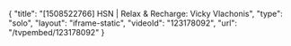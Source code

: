 {
    "title": "[1508522766] HSN | Relax & Recharge: Vicky Vlachonis",
    "type": "solo",
    "layout": "iframe-static",
    "videoId": "123178092",
    "url": "\/tvpembed\/123178092"
}